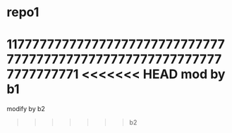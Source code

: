 # repo1
117777777777777777777777777777777777777777777777777777777777777777771
<<<<<<< HEAD
mod by b1
=======
modify by b2
>>>>>>> b2
